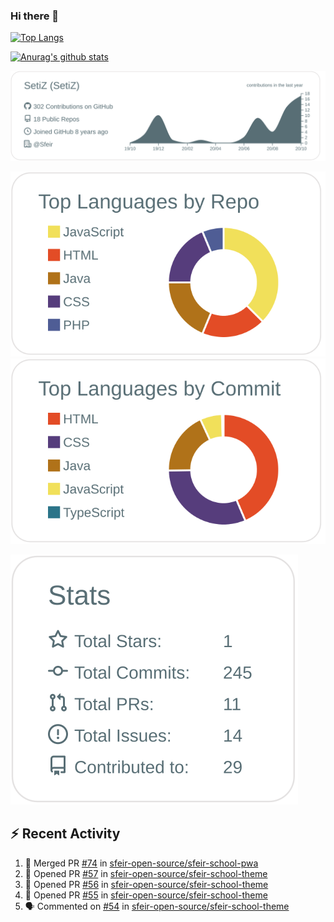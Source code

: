 ### Hi there 👋

[![Top Langs](https://github-readme-stats.vercel.app/api/top-langs/?username=SetiZ&theme=graywhite&layout=compact)](https://github.com/anuraghazra/github-readme-stats)

[![Anurag's github stats](https://github-readme-stats.vercel.app/api?username=SetiZ&theme=graywhite&show_icons=true)](https://github.com/anuraghazra/github-readme-stats)

[![](https://raw.githubusercontent.com/SetiZ/SetiZ/master/profile-summary-card-output/default/0-profile-details.svg)](https://github.com/vn7n24fzkq/github-profile-summary-cards)

[![](https://raw.githubusercontent.com/SetiZ/SetiZ/master/profile-summary-card-output/default/1-repos-per-language.svg)](https://github.com/vn7n24fzkq/github-profile-summary-cards)
[![](https://raw.githubusercontent.com/SetiZ/SetiZ/master/profile-summary-card-output/default/2-most-commit-language.svg)](https://github.com/vn7n24fzkq/github-profile-summary-cards)

[![](https://raw.githubusercontent.com/SetiZ/SetiZ/master/profile-summary-card-output/default/3-stats.svg)](https://github.com/vn7n24fzkq/github-profile-summary-cards)


## :zap: Recent Activity	

<!--START_SECTION:activity-->
1. 🎉 Merged PR [#74](https://github.com/sfeir-open-source/sfeir-school-pwa/pull/74) in [sfeir-open-source/sfeir-school-pwa](https://github.com/sfeir-open-source/sfeir-school-pwa)
2. 💪 Opened PR [#57](https://github.com/sfeir-open-source/sfeir-school-theme/pull/57) in [sfeir-open-source/sfeir-school-theme](https://github.com/sfeir-open-source/sfeir-school-theme)
3. 💪 Opened PR [#56](https://github.com/sfeir-open-source/sfeir-school-theme/pull/56) in [sfeir-open-source/sfeir-school-theme](https://github.com/sfeir-open-source/sfeir-school-theme)
4. 💪 Opened PR [#55](https://github.com/sfeir-open-source/sfeir-school-theme/pull/55) in [sfeir-open-source/sfeir-school-theme](https://github.com/sfeir-open-source/sfeir-school-theme)
5. 🗣 Commented on [#54](https://github.com/sfeir-open-source/sfeir-school-theme/issues/54) in [sfeir-open-source/sfeir-school-theme](https://github.com/sfeir-open-source/sfeir-school-theme)
<!--END_SECTION:activity-->

<!--
**SetiZ/SetiZ** is a ✨ _special_ ✨ repository because its `README.md` (this file) appears on your GitHub profile.

Here are some ideas to get you started:

- 🔭 I’m currently working on ...
- 🌱 I’m currently learning ...
- 👯 I’m looking to collaborate on ...
- 🤔 I’m looking for help with ...
- 💬 Ask me about ...
- 📫 How to reach me: ...
- 😄 Pronouns: ...
- ⚡ Fun fact: ...
-->
